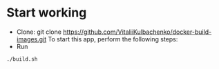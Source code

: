 #  Start working
- Clone:  git clone https://github.com/VitaliiKulbachenko/docker-build-images.git
To start this app, perform the following steps:
- Run
```bash
./build.sh
```
